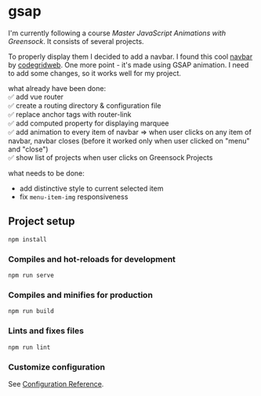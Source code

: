 # gsap

I'm currently following a course <em>Master JavaScript Animations with Greensock</em>. It consists of several projects.<br/>

To properly display them I decided to add a navbar. I found this cool [navbar](https://github.com/codegridweb/fullscreen-overlay-responsive-navigation-menu-css-marquee-animation) by [codegridweb](https://github.com/codegridweb). One more point - it's made using GSAP animation.
I need to add some changes, so it works well for my project.

what already have been done:<br/>
:white_check_mark: add vue router<br/>
:white_check_mark: create a routing directory & configuration file<br/>
:white_check_mark: replace anchor tags with router-link<br/>
:white_check_mark: add computed property for displaying marquee<br/>
:white_check_mark: add animation to every item of navbar => when user clicks on any item of navbar, navbar closes (before it worked only when user clicked on "menu" and "close")<br/>
:white_check_mark: show list of projects when user clicks on Greensock Projects<br/>

what needs to be done:

- add distinctive style to current selected item<br/>
- fix `menu-item-img` responsiveness<br/>

## Project setup

```
npm install
```

### Compiles and hot-reloads for development

```
npm run serve
```

### Compiles and minifies for production

```
npm run build
```

### Lints and fixes files

```
npm run lint
```

### Customize configuration

See [Configuration Reference](https://cli.vuejs.org/config/).
